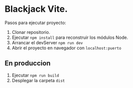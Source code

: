 # Blackjack Vite.

Pasos para ejecutar proyecto:

1. Clonar repositorio.
2. Ejecutar ```npm install``` para reconstruir los módulos Node.
3. Arrancar el devServer ```npm run dev```
4. Abrir el proyecto en navegador con ```localhost:puerto```

## En produccion
1. Ejecutar ```npm run build```
2. Desplegar la carpeta ```dist```
